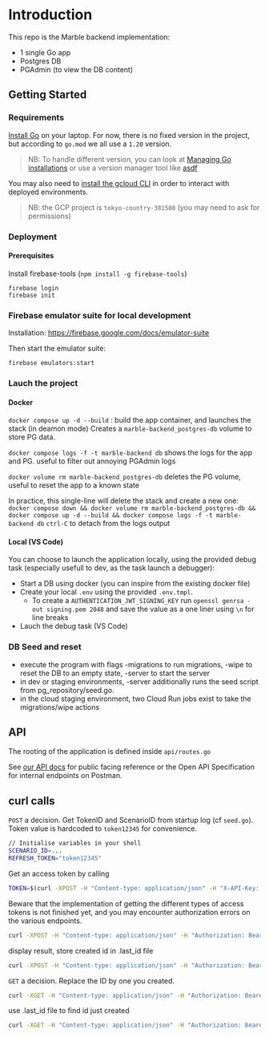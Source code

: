 # Introduction

This repo is the Marble backend implementation:

- 1 single Go app
- Postgres DB
- PGAdmin (to view the DB content)

## Getting Started

### Requirements

[Install Go](https://go.dev/doc/install) on your laptop. For now, there is no fixed version in the project, but according to `go.mod` we all use a `1.20` version.

> NB: To handle different version, you can look at [Managing Go installations](https://go.dev/doc/manage-install) or use a version manager tool like [asdf](https://github.com/kennyp/asdf-golang)

You may also need to [install the gcloud CLI](https://cloud.google.com/sdk/docs/install) in order to interact with deployed environments.

> NB: the GCP project is `tokyo-country-381508` (you may need to ask for permissions)

### Deployment


#### Prerequisites

Install firebase-tools (`npm install -g firebase-tools`)

```
firebase login
firebase init
```

### Firebase emulator suite for local development

Installation: https://firebase.google.com/docs/emulator-suite

Then start the emulator suite:

```
firebase emulators:start
```


### Lauch the project

#### Docker

`docker compose up -d --build` : build the app container, and launches the stack (in deamon mode)
Creates a `marble-backend_postgres-db` volume to store PG data.

`docker compose logs -f -t marble-backend db` shows the logs for the app and PG. useful to filter out annoying PGAdmin logs

`docker volume rm marble-backend_postgres-db` deletes the PG volume, useful to reset the app to a known state

In practice, this single-line will delete the stack and create a new one:
`docker compose down && docker volume rm marble-backend_postgres-db && docker compose up -d --build && docker compose logs -f -t marble-backend db`
`ctrl-C` to detach from the logs output

#### Local (VS Code)

You can choose to launch the application locally, using the provided debug task (especially usefull to dev, as the task launch a debugger):

- Start a DB using docker (you can inspire from the existing docker file)
- Create your local `.env` using the provided `.env.tmpl`.
  - To create a `AUTHENTICATION_JWT_SIGNING_KEY` run `openssl genrsa -out signing.pem 2048` and save the value as a one liner using `\n` for line breaks
- Lauch the debug task (VS Code)

### DB Seed and reset

- execute the program with flags -migrations to run migrations, -wipe to reset the DB to an empty state, -server to start the server
- in dev or staging environments, -server additionally runs the seed script from pg_repository/seed.go.
- in the cloud staging environment, two Cloud Run jobs exist to take the migrations/wipe actions

## API

The rooting of the application is defined inside `api/routes.go`

See [our API docs](https://docs.checkmarble.com/reference/introduction-1) for public facing reference or the Open API Specification for internal endpoints on Postman.

## curl calls

`POST` a decision. Get TokenID and ScenarioID from startup log (cf `seed.go`).
Token value is hardcoded to `token12345` for convenience.

```sh
// Initialise variables in your shell
SCENARIO_ID=...
REFRESH_TOKEN="token12345"
```

Get an access token by calling

```sh
TOKEN=$(curl -XPOST -H "Content-type: application/json" -H "X-API-Key: token12345" http://localhost:8080/token)
```

Beware that the implementation of getting the different types of access tokens is not finished yet, and you may encounter authorization errors on the various endpoints.

```sh
curl -XPOST -H "Content-type: application/json" -H "Authorization: Bearer $TOKEN" -d "$(jq -n --arg scenario_id "$SCENARIO_ID" '{"scenario_id": $scenario_id, "trigger_object":{"type": "tx", "amount": 5.0} }')" 'http://localhost:8080/decisions'
```

display result, store created id in .last_id file

```sh
curl -XPOST -H "Content-type: application/json" -H "Authorization: Bearer $TOKEN" -d "$(jq -n --arg scenario_id "$SCENARIO_ID" '{"scenario_id": $scenario_id, "trigger_object":{"type": "tx", "amount": 5.0} }')" 'http://localhost:8080/decisions' | tee >(jq) | jq -r '.id' > .last_id
```

`GET` a decision. Replace the ID by one you created.

```sh
curl -XGET -H "Content-type: application/json" -H "Authorization: Bearer $TOKEN" 'http://localhost:8080/decisions/9a2b5c9d-ac12-45b3-8f52-0eda979d5853'
```

use .last_id file to find id just created

```sh
curl -XGET -H "Content-type: application/json" -H "Authorization: Bearer $TOKEN" "http://localhost:8080/decisions/$(cat .last_id)" | jq
```
